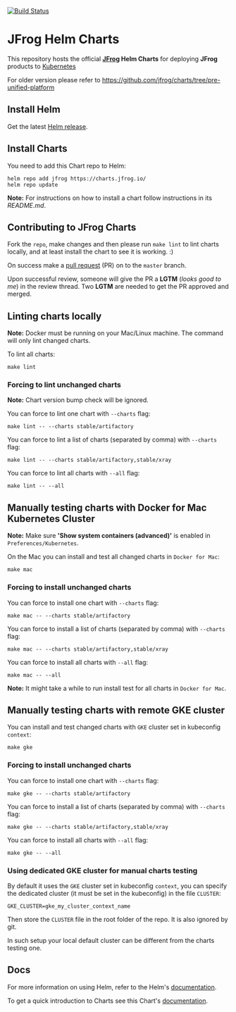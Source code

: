 [![Build Status](https://travis-ci.org/jfrog/charts.svg?branch=master)](https://travis-ci.org/jfrog/charts)

# JFrog Helm Charts

This repository hosts the official **[JFrog](https://jfrog.com/) Helm Charts** for deploying **JFrog** products to [Kubernetes](https://kubernetes.io/)

For older version please refer to https://github.com/jfrog/charts/tree/pre-unified-platform

## Install Helm

Get the latest [Helm release](https://github.com/kubernetes/helm#install).

## Install Charts

You need to add this Chart repo to Helm:

```console
helm repo add jfrog https://charts.jfrog.io/
helm repo update
```

**Note:** For instructions on how to install a chart follow instructions in its _README.md_.

## Contributing to JFrog Charts

Fork the `repo`, make changes and then please run `make lint` to lint charts locally, and at least install the chart to see it is working. :)

On success make a [pull request](https://help.github.com/articles/using-pull-requests) (PR) on to the `master` branch. 

Upon successful review, someone will give the PR a __LGTM__ (_looks good to me_) in the review thread.
Two __LGTM__ are needed to get the PR approved and merged.

## Linting charts locally

**Note:** Docker must be running on your Mac/Linux machine. 
The command will only lint changed charts.

To lint all charts:

```console
make lint
```

### Forcing to lint unchanged charts

**Note:** Chart version bump check will be ignored.

You can force to lint one chart with `--charts` flag:

```console
make lint -- --charts stable/artifactory
```

You can force to lint a list of charts (separated by comma) with `--charts` flag:

```console
make lint -- --charts stable/artifactory,stable/xray
```

You can force to lint all charts with `--all` flag:

```console
make lint -- --all
```

## Manually testing charts with Docker for Mac Kubernetes Cluster

**Note:** Make sure **'Show system containers (advanced)'** is enabled in `Preferences/Kubernetes`.

On the Mac you can install and test all changed charts in `Docker for Mac`:

```console
make mac
```

### Forcing to install unchanged charts

You can force to install one chart with `--charts` flag:

```console
make mac -- --charts stable/artifactory
```

You can force to install a list of charts (separated by comma) with `--charts` flag:

```console
make mac -- --charts stable/artifactory,stable/xray
```

You can force to install all charts with `--all` flag:

```console
make mac -- --all
```

**Note:** It might take a while to run install test for all charts in `Docker for Mac`.

## Manually testing charts with remote GKE cluster

You can install and test changed charts with `GKE` cluster set in kubeconfig `context`:

```console
make gke
```

### Forcing to install unchanged charts

You can force to install one chart with `--charts` flag:

```console
make gke -- --charts stable/artifactory
```

You can force to install a list of charts (separated by comma) with `--charts` flag:

```console
make gke -- --charts stable/artifactory,stable/xray
```

You can force to install all charts with `--all` flag:

```console
make gke -- --all
```

### Using dedicated GKE cluster for manual charts testing

By default it uses the `GKE` cluster set in kubeconfig `context`, you can specify the dedicated cluster (it must be set in the kubeconfig) in the file `CLUSTER`:

```
GKE_CLUSTER=gke_my_cluster_context_name
```

Then store the `CLUSTER` file in the root folder of the repo. It is also ignored by git.

In such setup your local default cluster can be different from the charts testing one.


## Docs

For more information on using Helm, refer to the Helm's [documentation](https://docs.helm.sh/using_helm/#quickstart-guide).

To get a quick introduction to Charts see this Chart's [documentation](https://docs.helm.sh/developing_charts/#charts).  





